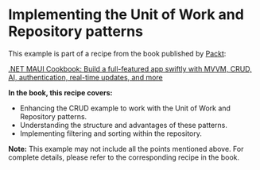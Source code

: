 # Implementing the Unit of Work and Repository patterns
This example is part of a recipe from the book published by [Packt](https://www.packtpub.com/en-us?utm_source=github):

[.NET MAUI Cookbook: Build a full-featured app swiftly with MVVM, CRUD, AI, authentication, real-time updates, and more](https://www.amazon.com/NET-MAUI-Cookbook-authentication-interactivity/dp/1835461123)

**In the book, this recipe covers:**
* Enhancing the CRUD example to work with the Unit of Work and Repository patterns.
* Understanding the structure and advantages of these patterns.
* Implementing filtering and sorting within the repository.

**Note:** This example may not include all the points mentioned above. For complete details, please refer to the corresponding recipe in the book.